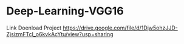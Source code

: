 # Deep-Learning-VGG16

Link Doenload Project
https://drive.google.com/file/d/1Djw5ohzJJD-ZjsizmFTcI_o6kvkAcYtu/view?usp=sharing

